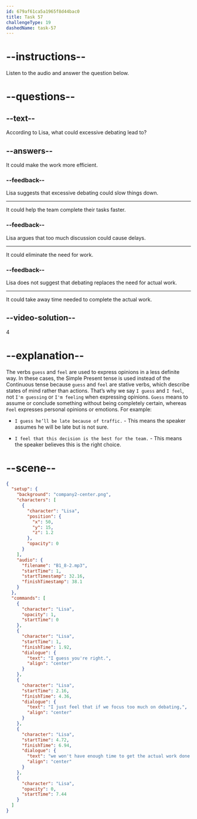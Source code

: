 ```yaml
---
id: 679af61ca5a1965f8d44bac0
title: Task 57
challengeType: 19
dashedName: task-57
---
```


<!-- (Audio) Lisa: I guess you're right. I just feel that if we focus too much on debating, we won't have enough time to get the actual work done. -->

# --instructions--

Listen to the audio and answer the question below.

# --questions--

## --text--

According to Lisa, what could excessive debating lead to?

## --answers--

It could make the work more efficient.

### --feedback--

Lisa suggests that excessive debating could slow things down.

---

It could help the team complete their tasks faster.

### --feedback--

Lisa argues that too much discussion could cause delays.

---

It could eliminate the need for work.

### --feedback--

Lisa does not suggest that debating replaces the need for actual work.

---

It could take away time needed to complete the actual work.

## --video-solution--

4

# --explanation--

The verbs `guess` and `feel` are used to express opinions in a less definite way. In these cases, the Simple Present tense is used instead of the Continuous tense because `guess` and `feel` are stative verbs, which describe states of mind rather than actions. That’s why we say `I guess` and `I feel`, not `I'm guessing` or `I'm feeling` when expressing opinions. `Guess` means to assume or conclude something without being completely certain, whereas `Feel` expresses personal opinions or emotions. For example:

- `I guess he’ll be late because of traffic.` - This means the speaker assumes he will be late but is not sure.  

- `I feel that this decision is the best for the team.` - This means the speaker believes this is the right choice.

# --scene--

```json
{
  "setup": {
    "background": "company2-center.png",
    "characters": [
      {
        "character": "Lisa",
        "position": {
          "x": 50,
          "y": 15,
          "z": 1.2
        },
        "opacity": 0
      }
    ],
    "audio": {
      "filename": "B1_8-2.mp3",
      "startTime": 1,
      "startTimestamp": 32.16,
      "finishTimestamp": 38.1
    }
  },
  "commands": [
    {
      "character": "Lisa",
      "opacity": 1,
      "startTime": 0
    },
    {
      "character": "Lisa",
      "startTime": 1,
      "finishTime": 1.92,
      "dialogue": {
        "text": "I guess you're right.",
        "align": "center"
      }
    },
    {
      "character": "Lisa",
      "startTime": 2.16,
      "finishTime": 4.36,
      "dialogue": {
        "text": "I just feel that if we focus too much on debating,",
        "align": "center"
      }
    },
    {
      "character": "Lisa",
      "startTime": 4.72,
      "finishTime": 6.94,
      "dialogue": {
        "text": "we won't have enough time to get the actual work done.",
        "align": "center"
      }
    },
    {
      "character": "Lisa",
      "opacity": 0,
      "startTime": 7.44
    }
  ]
}
```
